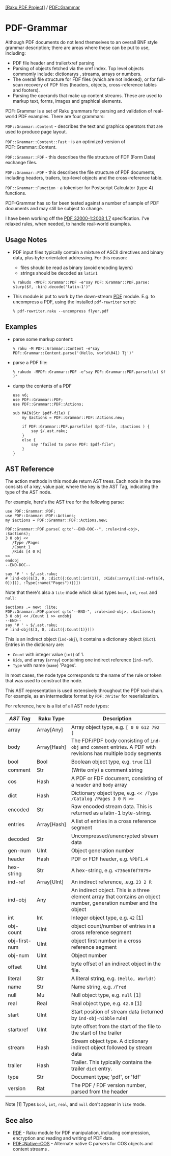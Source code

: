 [[Raku PDF Project]](https://pdf-raku.github.io)
 / [PDF::Grammar](https://pdf-raku.github.io/PDF-Grammar-raku)

PDF-Grammar
===========

Although PDF documents do not lend themselves to an overall BNF style grammar
description; there are areas where these can be put to use, including:

- PDF file header and trailer/xref parsing
- Parsing of objects fetched via the xref index. Top level objects commomly include:
  dictionarys , streams, arrays or numbers.
- The overall file structure for FDF files (which are not indexed), or for
  full-scan recovery of PDF files (headers, objects, cross-reference tables
  and footers).
- Parsing the operands that make up content streams. These are used to markup text, forms,
images and graphical elements.

PDF::Grammar is a set of Raku grammars for parsing and validation of real-world PDF examples. There are
four grammars:

`PDF::Grammar::Content` - describes the text and graphics operators that are used to produce page layout.

`PDF::Grammar::Content::Fast` - is an optimized version of PDF::Grammar::Content.

`PDF::Grammar::FDF` - this describes the file structure of FDF (Form Data) exchange files.

`PDF::Grammar::PDF` - this  describes the file structure of PDF documents,
including headers, trailers, top-level objects and the cross-reference table.

`PDF::Grammar::Function` - a tokeniser for Postscript Calculator (type 4) functions. 

PDF-Grammar has so far been tested against a number of sample of PDF documents and may still be subject to change.

I have been working off the [PDF 32000-1:2008 1.7](https://opensource.adobe.com/dc-acrobat-sdk-docs/standards/pdfstandards/pdf/PDF32000_2008.pdf) specification. I've relaxed rules, when needed, to handle real-world examples.

Usage Notes
-----------

- PDF input files typically contain a mixture of ASCII directives and binary data, plus byte-orientated addressing. For this
reason:

  - files should be read as binary (avoid encoding layers)
  - strings should be decoded as `latin1`

   ```% rakudo -MPDF::Grammar::PDF -e"say PDF::Grammar::PDF.parse: slurp($f, :bin).decode('latin-1')"```

- This module is put to work by the down-stream [PDF](https://pdf-raku.github.io/PDF-raku) module. E.g.
  to uncompress a PDF, using the installed `pdf-rewriter` script:

  ```
  % pdf-rewriter.raku --uncompress flyer.pdf
  ```

Examples
--------

- parse some markup content:

    ```% raku -M PDF::Grammar::Content -e"say PDF::Grammar::Content.parse('(Hello, world\041) Tj')"```

- parse a PDF file:

   ```% rakudo -MPDF::Grammar::PDF -e"say PDF::Grammar::PDF.parsefile( $f )"```

- dump the contents of a PDF

    ```
    use v6;
    use PDF::Grammar::PDF;
    use PDF::Grammar::PDF::Actions;

    sub MAIN(Str $pdf-file) {
        my $actions = PDF::Grammar::PDF::Actions.new;

        if PDF::Grammar::PDF.parsefile( $pdf-file, :$actions ) {
            say $/.ast.raku;
        }
        else {
            say "failed to parse PDF: $pdf-file";
        }
    }
    ```

AST Reference
-------------
The action methods in this module return AST trees. Each node in the
tree consists of a key, value pair, where the key is the AST Tag,
indicating the type of the AST node.

For example, here's the AST tree for the following parse:

```
use PDF::Grammar::PDF;
use PDF::Grammar::PDF::Actions;
my $actions = PDF::Grammar::PDF::Actions.new;

PDF::Grammar::PDF.parse( q:to"--END-DOC--", :rule<ind-obj>, :$actions);
3 0 obj <<
   /Type /Pages
   /Count 1
   /Kids [4 0 R]
>>
endobj
--END-DOC--

say '# ' ~ $/.ast.raku;
# :ind-obj($[3, 0, :dict({:Count(:int(1)), :Kids(:array([:ind-ref($[4, 0])])), :Type(:name("Pages"))})])
```

Note that there's also a `lite` mode which skips types `bool`, `int`, `real` and `null`:

    $actions .= new: :lite;
    PDF::Grammar::PDF.parse( q:to"--END-", :rule<ind-obj>, :$actions);
    3 0 obj << /Count 1 >> endobj
    --END--
    say '# ' ~ $/.ast.raku;
    # :ind-obj($[3, 0, :dict({:Count(1)})])


This is an indirect object (`ind-obj`), it contains a dictionary object (`dict`). Entries in the dictionary are:
- `Count` with integer value (`int`) of 1.
- `Kids`, and array (`array`) containing one indirect reference (`ind-ref`).
- `Type` with name (`name`) 'Pages'.

In most cases, the node type corresponds to the name of the rule or token that was used to construct the node.

This AST representation is used extensively throughout the PDF tool-chain. For example, as an intermediate format by `PDF::Writer` for reserialization.

For reference, here is a list of all AST node types:

*AST Tag* | Raku Type | Description
--- | --- | --- |
array | Array[Any] | Array object type, e.g. `[ 0 0 612 792 ]`
body | Array[Hash] | The FDF/PDF body consisting of `ind-obj` and `comment` entries. A PDF with revisions has multiple body segments
bool | Bool | Boolean object type, e.g. `true` [1]
comment | Str | (Write only) a comment string
cos | Hash | A PDF or FDF document, consisting of a `header` and `body` array
dict | Hash | Dictionary object type, e.g. `<< /Type /Catalog /Pages 3 0 R >>`
encoded | Str | Raw encoded stream data. This is returned as a latin-1 byte-string.
entries | Array[Hash] | A list of entries in a cross reference segment
decoded | Str | Uncompressed/unencrypted stream data
gen-num | UInt | Object generation number
header | Hash | PDF or FDF header, e.g. `%PDF1.4`
hex-string | Str | A hex-string, e.g. `<736e6f6f7079>`
ind-ref | Array[UInt] | An indirect reference, .e.g. `23 2 R`
ind-obj | Any | An indirect object. This is a three element array that contains an object number, generation number and the object
int | Int | Integer object type, e.g. `42` [1]
obj-count | UInt | object count/number of entries in a cross reference segment
obj-first-num | UInt | object first number in a  cross reference segment
obj-num | UInt | Object number
offset | UInt | byte offset of an indirect object in the file.
literal | Str | A literal string, e.g. `(Hello, World!)`
name | Str | Name string, e.g. `/Fred`
null | Mu | Null object type, e.g. `null` [1]
real | Real | Real object type, e.g. `42.0` [1]
start | UInt | Start position of stream data (returned by `ind-obj-nibble` rule)
startxref | UInt | byte offset from the start of the file to the start of the trailer
stream | Hash | Stream object type. A dictionary indirect object followed by stream data
trailer | Hash | Trailer. This typically contains the trailer `dict` entry.
type | Str | Document type; 'pdf', or 'fdf'
version | Rat | The PDF / FDF version number, parsed from the header

Note [1] Types `bool`, `int`, `real`, and `null` don't appear in `lite` mode.

## See also

- [PDF](https://pdf-raku.github.io/PDF-raku) - Raku module for PDF manipulation, including compression, encryption and reading and writing of PDF data.
- [PDF::Native::COS](https://pdf-raku.github.io/PDF-Native-raku/PDF::Native/COS) - Alternate native C parsers for COS objects and content streams .

